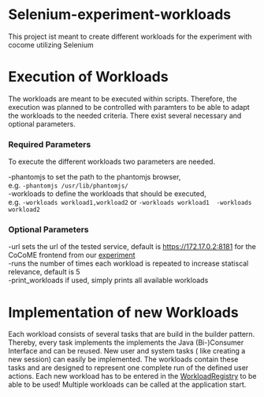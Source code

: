 # Selenium-experiment-workloads
This project ist meant to create different workloads for the experiment with cocome utilizing Selenium 

# Execution of Workloads
The workloads are meant to be executed within scripts.
Therefore, the execution was planned to be controlled with paramters to be able to adapt the workloads to the needed criteria.
There exist several necessary and optional parameters.

### Required Parameters
To execute the different workloads two parameters are needed.

-phantomjs to set the path to the phantomjs browser, <br> 
e.g. `-phantomjs /usr/lib/phantomjs/` <br>
-workloads to define the workloads that should be executed, <br>
e.g. `-workloads workload1,workload2` or `-workloads workload1  -workloads workload2`

### Optional Parameters
-url sets the url of the tested service, default is https://172.17.0.2:8181 for the CoCoME frontend from our [experiment](https://github.com/research-iobserve/cocome-experiment) <br>
-runs the number of times each workload is repeated to increase statiscal relevance, default is 5 <br> 
-print_workloads if used, simply prints all available workloads <br> 

# Implementation of new Workloads

Each workload consists of several tasks that are build in the builder pattern.
Thereby, every task implements the implements the Java (Bi-)Consumer Interface and can be reused.
New user and system tasks ( like creating a new session) can easily be implemented.
The workloads contain these tasks and are designed to represent one complete run of the defined user actions.
Each new workload has to be entered in the [WorkloadRegistry](https://github.com/research-iobserve/cocome-selenium-workloads/blob/master/src/main/java/org/iobserve/selenium/workloads/registry/WorkloadRegistry.java) to be able to be used!
Multiple workloads can be called at the application start.

